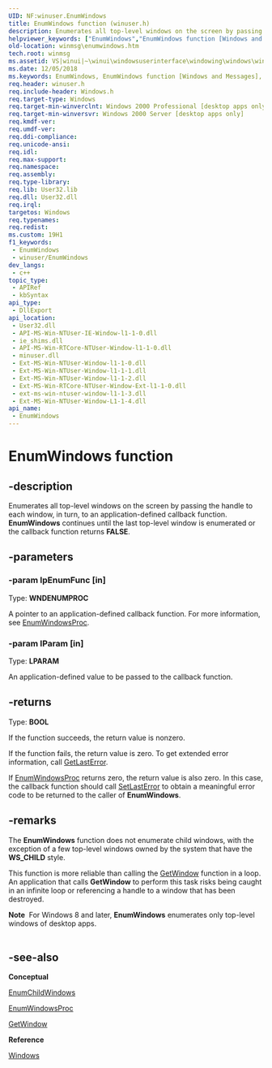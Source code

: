 ```yaml
---
UID: NF:winuser.EnumWindows
title: EnumWindows function (winuser.h)
description: Enumerates all top-level windows on the screen by passing the handle to each window, in turn, to an application-defined callback function. EnumWindows continues until the last top-level window is enumerated or the callback function returns FALSE.
helpviewer_keywords: ["EnumWindows","EnumWindows function [Windows and Messages]","_win32_EnumWindows","_win32_enumwindows_cpp","winmsg.enumwindows","winui._win32_enumwindows","winuser/EnumWindows"]
old-location: winmsg\enumwindows.htm
tech.root: winmsg
ms.assetid: VS|winui|~\winui\windowsuserinterface\windowing\windows\windowreference\windowfunctions\enumwindows.htm
ms.date: 12/05/2018
ms.keywords: EnumWindows, EnumWindows function [Windows and Messages], _win32_EnumWindows, _win32_enumwindows_cpp, winmsg.enumwindows, winui._win32_enumwindows, winuser/EnumWindows
req.header: winuser.h
req.include-header: Windows.h
req.target-type: Windows
req.target-min-winverclnt: Windows 2000 Professional [desktop apps only]
req.target-min-winversvr: Windows 2000 Server [desktop apps only]
req.kmdf-ver: 
req.umdf-ver: 
req.ddi-compliance: 
req.unicode-ansi: 
req.idl: 
req.max-support: 
req.namespace: 
req.assembly: 
req.type-library: 
req.lib: User32.lib
req.dll: User32.dll
req.irql: 
targetos: Windows
req.typenames: 
req.redist: 
ms.custom: 19H1
f1_keywords:
 - EnumWindows
 - winuser/EnumWindows
dev_langs:
 - c++
topic_type:
 - APIRef
 - kbSyntax
api_type:
 - DllExport
api_location:
 - User32.dll
 - API-MS-Win-NTUser-IE-Window-l1-1-0.dll
 - ie_shims.dll
 - API-MS-Win-RTCore-NTUser-Window-l1-1-0.dll
 - minuser.dll
 - Ext-MS-Win-NTUser-Window-l1-1-0.dll
 - Ext-MS-Win-NTUser-Window-l1-1-1.dll
 - Ext-MS-Win-NTUser-Window-l1-1-2.dll
 - Ext-MS-Win-RTCore-NTUser-Window-Ext-l1-1-0.dll
 - ext-ms-win-ntuser-window-l1-1-3.dll
 - Ext-MS-Win-NTUser-Window-L1-1-4.dll
api_name:
 - EnumWindows
---
```


# EnumWindows function


## -description

Enumerates all top-level windows on the screen by passing the handle to each window, in turn, to an application-defined callback function. <b>EnumWindows</b> continues until the last top-level window is enumerated or the callback function returns <b>FALSE</b>.

## -parameters

### -param lpEnumFunc [in]

Type: <b>WNDENUMPROC</b>

A pointer to an application-defined callback function. For more information, see <a href="https://docs.microsoft.com/previous-versions/windows/desktop/legacy/ms633498(v=vs.85)">EnumWindowsProc</a>.

### -param lParam [in]

Type: <b>LPARAM</b>

An application-defined value to be passed to the callback function.

## -returns

Type: <b>BOOL</b>

If the function succeeds, the return value is nonzero.

If the function fails, the return value is zero. To get extended error information, call <a href="https://docs.microsoft.com/windows/desktop/api/errhandlingapi/nf-errhandlingapi-getlasterror">GetLastError</a>.

If <a href="https://docs.microsoft.com/previous-versions/windows/desktop/legacy/ms633498(v=vs.85)">EnumWindowsProc</a> returns zero, the return value is also zero. In this case, the callback function should call <a href="https://docs.microsoft.com/windows/desktop/api/errhandlingapi/nf-errhandlingapi-setlasterror">SetLastError</a> to obtain a meaningful error code to be returned to the caller of <b>EnumWindows</b>.

## -remarks

The <b>EnumWindows</b> function does not enumerate child windows, with the exception of a few top-level windows owned by the system that have the <b>WS_CHILD</b> style.

This function is more reliable than calling the <a href="https://docs.microsoft.com/windows/desktop/api/winuser/nf-winuser-getwindow">GetWindow</a> function in a loop. An application that calls <b>GetWindow</b> to perform this task risks being caught in an infinite loop or referencing a handle to a window that has been destroyed. 

<div class="alert"><b>Note</b>  For Windows 8 and later, <b>EnumWindows</b> enumerates only top-level windows of desktop apps.</div>
<div> </div>

## -see-also

<b>Conceptual</b>



<a href="https://docs.microsoft.com/windows/desktop/api/winuser/nf-winuser-enumchildwindows">EnumChildWindows</a>



<a href="https://docs.microsoft.com/previous-versions/windows/desktop/legacy/ms633498(v=vs.85)">EnumWindowsProc</a>



<a href="https://docs.microsoft.com/windows/desktop/api/winuser/nf-winuser-getwindow">GetWindow</a>



<b>Reference</b>



<a href="https://docs.microsoft.com/windows/desktop/winmsg/windows">Windows</a>

